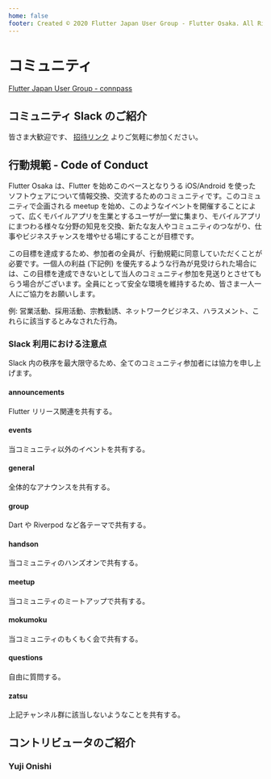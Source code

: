 ```yaml
---
home: false
footer: Created © 2020 Flutter Japan User Group - Flutter Osaka. All Rights Reserved.
---
```


# コミュニティ

[Flutter Japan User Group - connpass](https://flutter-jp.connpass.com/)

## コミュニティ Slack のご紹介

皆さま大歓迎です、 [招待リンク](https://join.slack.com/t/flutter-osaka/shared_invite/enQtODg3NTMxNTg4Njg5LTBhY2ZiMWFhOTI3NjZmN2IwZTc1MWY1Yzc3ODQ4NGRhYzQyNWM0NTg2NzY3OWEwNjk2MmMxMzQ4ZjFmNTZhNTI) よりご気軽に参加ください。

## 行動規範 - Code of Conduct

Flutter Osaka は、Flutter を始めこのベースとなりうる iOS/Android を使ったソフトウェアについて情報交換、交流するためのコミュニティです。このコミュニティで企画される meetup を始め、このようなイベントを開催することによって、広くモバイルアプリを生業とするユーザが一堂に集まり、モバイルアプリにまつわる様々な分野の知見を交換、新たな友人やコミュニティのつながり、仕事やビジネスチャンスを増やせる場にすることが目標です。

この目標を達成するため、参加者の全員が、行動規範に同意していただくことが必要です。一個人の利益 (下記例) を優先するような行為が見受けられた場合には、この目標を達成できないとして当人のコミュニティ参加を見送りとさせてもらう場合がございます。全員にとって安全な環境を維持するため、皆さま一人一人にご協力をお願いします。

例: 営業活動、採用活動、宗教勧誘、ネットワークビジネス、ハラスメント、これらに該当するとみなされた行為。

### Slack 利用における注意点

Slack 内の秩序を最大限守るため、全てのコミュニティ参加者には協力を申し上げます。

#### announcements
Flutter リリース関連を共有する。

#### events
当コミュニティ以外のイベントを共有する。

#### general
全体的なアナウンスを共有する。

#### group
Dart や Riverpod など各テーマで共有する。

#### handson
当コミュニティのハンズオンで共有する。

#### meetup
当コミュニティのミートアップで共有する。

#### mokumoku
当コミュニティのもくもく会で共有する。

#### questions
自由に質問する。

#### zatsu
上記チャンネル群に該当しないようなことを共有する。

## コントリビュータのご紹介

### Yuji Onishi

<Profile
  image="https://pbs.twimg.com/profile_images/1057295751821160448/OZCsixgP_400x400.jpg"
  name="大西優司"
  description="学習塾運営会社役員やプログラマー、技術研修講師をやっております。"
/>
